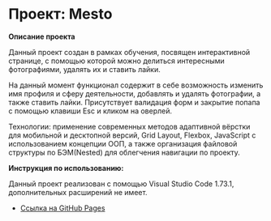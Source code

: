 # __Проект: Mesto__

**Описание проекта**

Данный проект создан в рамках обучения, посвящен интерактивной странице, с помощью которой можно делиться интересными фотографиями, удалять их и ставить лайки. 

На данный момент функционал содержит в себе возможность изменить имя профиля и сферу деятельности, добавлять и удалять фотографии, а также ставить лайки. Присутствует валидация форм и закрытие попапа с помощью клавиши Esc и кликом на оверлей.

Технологии: применение современных методов адаптивной вёрстки для мобильной и десктопной версий, Grid Layout, Flexbox, JavaScript с использованием концепции ООП, а также организация файловой структуры по БЭМ(Nested) для облегчения навигации по проекту. 

**Инструкция по использованию:**

Данный проект реализован с помощью Visual Studio Code 1.73.1, дополнительных расширений не имеет.

* [Ссылка на GitHub Pages](https://kurmanka1003.github.io/mesto/)